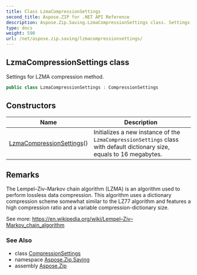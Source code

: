 ```yaml
---
title: Class LzmaCompressionSettings
second_title: Aspose.ZIP for .NET API Reference
description: Aspose.Zip.Saving.LzmaCompressionSettings class. Settings for LZMA compression method
type: docs
weight: 590
url: /net/aspose.zip.saving/lzmacompressionsettings/
---
```

## LzmaCompressionSettings class

Settings for LZMA compression method.

```csharp
public class LzmaCompressionSettings : CompressionSettings
```

## Constructors

| Name | Description |
| --- | --- |
| [LzmaCompressionSettings](lzmacompressionsettings/)() | Initializes a new instance of the `LzmaCompressionSettings` class with default dictionary size, equals to 16 megabytes. |

## Remarks

The Lempel–Ziv–Markov chain algorithm (LZMA) is an algorithm used to perform lossless data compression. This algorithm uses a dictionary compression scheme somewhat similar to the LZ77 algorithm and features a high compression ratio and a variable compression-dictionary size.

See more: https://en.wikipedia.org/wiki/Lempel–Ziv–Markov_chain_algorithm

### See Also

* class [CompressionSettings](../compressionsettings/)
* namespace [Aspose.Zip.Saving](../../aspose.zip.saving/)
* assembly [Aspose.Zip](../../)


